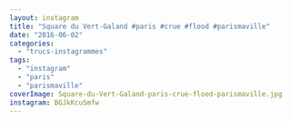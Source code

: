 ```yaml
---
layout: instagram
title: "Square du Vert-Galand #paris #crue #flood #parismaville"
date: "2016-06-02"
categories: 
  - "trucs-instagrammes"
tags: 
  - "instagram"
  - "paris"
  - "parismaville"
coverImage: Square-du-Vert-Galand-paris-crue-flood-parismaville.jpg
instagram: BGJkKcuSmfw
---
```

